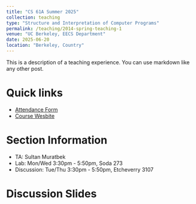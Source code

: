 ```yaml
---
title: "CS 61A Summer 2025"
collection: teaching
type: "Structure and Interpretation of Computer Programs"
permalink: /teaching/2014-spring-teaching-1
venue: "UC Berkeley, EECS Department"
date: 2025-06-20
location: "Berkeley, Country"
---
```


This is a description of a teaching experience. You can use markdown like any other post.

Quick links
======
- [Attendance Form](https://go.cs61a.org/sultan-att)
- [Course Wesbite](https://cs61a.org)

Section Information
======
- TA: Sultan Muratbek
- Lab: Mon/Wed 3:30pm - 5:50pm, Soda 273
- Discussion: Tue/Thu 3:30pm - 5:50pm, Etcheverry 3107

Discussion Slides
======
